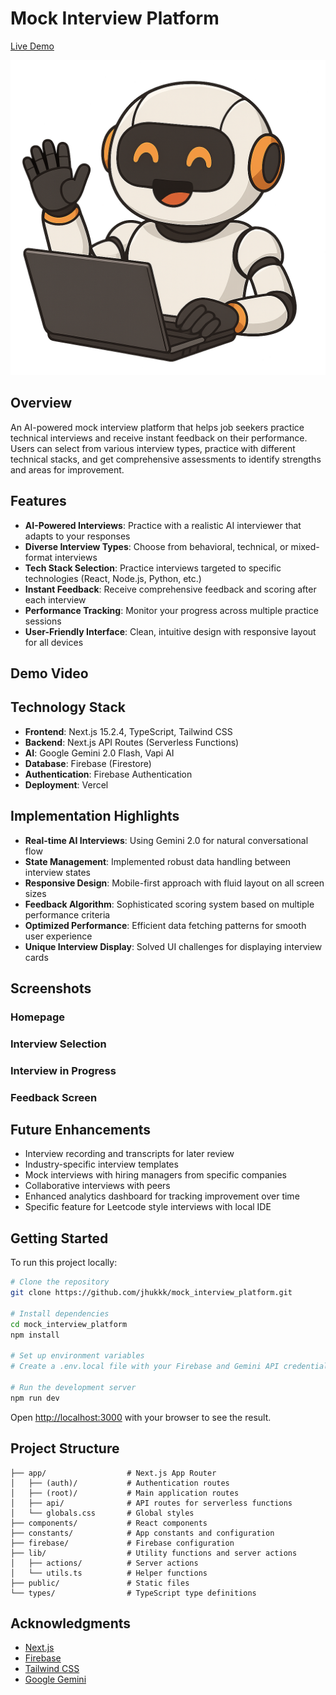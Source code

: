 # Mock Interview Platform

[Live Demo](https://mock-interview-platform-sigma-three.vercel.app/)

![Mock Interview Platform](/public/robot.png)

## Overview

An AI-powered mock interview platform that helps job seekers practice technical interviews and receive instant feedback on their performance. Users can select from various interview types, practice with different technical stacks, and get comprehensive assessments to identify strengths and areas for improvement.

## Features

- **AI-Powered Interviews**: Practice with a realistic AI interviewer that adapts to your responses
- **Diverse Interview Types**: Choose from behavioral, technical, or mixed-format interviews
- **Tech Stack Selection**: Practice interviews targeted to specific technologies (React, Node.js, Python, etc.)
- **Instant Feedback**: Receive comprehensive feedback and scoring after each interview
- **Performance Tracking**: Monitor your progress across multiple practice sessions
- **User-Friendly Interface**: Clean, intuitive design with responsive layout for all devices

## Demo Video

<!-- Insert your demo video here -->
<!-- Example: ![Demo Video](link_to_your_demo_video) -->

## Technology Stack

- **Frontend**: Next.js 15.2.4, TypeScript, Tailwind CSS
- **Backend**: Next.js API Routes (Serverless Functions)
- **AI**: Google Gemini 2.0 Flash, Vapi AI
- **Database**: Firebase (Firestore)
- **Authentication**: Firebase Authentication
- **Deployment**: Vercel

## Implementation Highlights

- **Real-time AI Interviews**: Using Gemini 2.0 for natural conversational flow
- **State Management**: Implemented robust data handling between interview states
- **Responsive Design**: Mobile-first approach with fluid layout on all screen sizes
- **Feedback Algorithm**: Sophisticated scoring system based on multiple performance criteria
- **Optimized Performance**: Efficient data fetching patterns for smooth user experience
- **Unique Interview Display**: Solved UI challenges for displaying interview cards

## Screenshots

### Homepage
<!-- ![Homepage](/path/to/homepage_screenshot.jpg) -->

### Interview Selection
<!-- ![Interview Selection](/path/to/selection_screenshot.jpg) -->

### Interview in Progress
<!-- ![Interview in Progress](/path/to/interview_screenshot.jpg) -->

### Feedback Screen
<!-- ![Feedback](/path/to/feedback_screenshot.jpg) -->

## Future Enhancements

- Interview recording and transcripts for later review
- Industry-specific interview templates
- Mock interviews with hiring managers from specific companies
- Collaborative interviews with peers
- Enhanced analytics dashboard for tracking improvement over time
- Specific feature for Leetcode style interviews with local IDE

## Getting Started

To run this project locally:

```bash
# Clone the repository
git clone https://github.com/jhukkk/mock_interview_platform.git

# Install dependencies
cd mock_interview_platform
npm install

# Set up environment variables
# Create a .env.local file with your Firebase and Gemini API credentials

# Run the development server
npm run dev
```

Open [http://localhost:3000](http://localhost:3000) with your browser to see the result.

## Project Structure

```
├── app/                  # Next.js App Router
│   ├── (auth)/           # Authentication routes
│   ├── (root)/           # Main application routes
│   ├── api/              # API routes for serverless functions
│   └── globals.css       # Global styles
├── components/           # React components
├── constants/            # App constants and configuration
├── firebase/             # Firebase configuration
├── lib/                  # Utility functions and server actions
│   ├── actions/          # Server actions
│   └── utils.ts          # Helper functions
├── public/               # Static files
└── types/                # TypeScript type definitions
```

## Acknowledgments

- [Next.js](https://nextjs.org)
- [Firebase](https://firebase.google.com)
- [Tailwind CSS](https://tailwindcss.com)
- [Google Gemini](https://ai.google.dev/)

